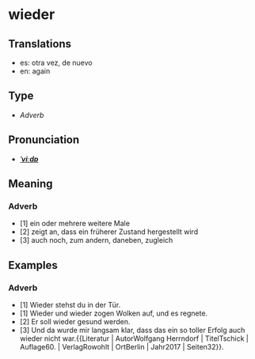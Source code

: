 # wieder
## Translations
- es: otra vez, de nuevo
- en: again
## Type
- _Adverb_
## Pronunciation
- **_[ˈviːdɐ](https://commons.wikimedia.org/wiki/File:De-wieder.ogg)_**
## Meaning
### Adverb
- [1] ein oder mehrere weitere Male
- [2] zeigt an, dass ein früherer Zustand hergestellt wird
- [3] auch noch, zum andern, daneben, zugleich
## Examples
### Adverb
- [1] Wieder stehst du in der Tür.
- [1] Wieder und wieder zogen Wolken auf, und es regnete.
- [2] Er soll wieder gesund werden.
- [3] Und da wurde mir langsam klar, dass das ein so toller Erfolg auch wieder nicht war.<ref>{{Literatur | AutorWolfgang Herrndorf | TitelTschick | Auflage60. | VerlagRowohlt | OrtBerlin | Jahr2017 | Seiten32}}.</ref>
